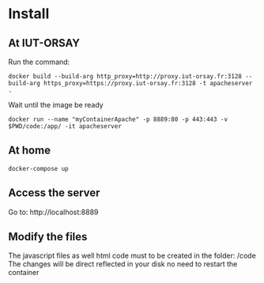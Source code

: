 # Install

## At IUT-ORSAY

Run the command:

```docker
docker build --build-arg http_proxy=http://proxy.iut-orsay.fr:3128 --build-arg https_proxy=https://proxy.iut-orsay.fr:3128 -t apacheserver .
```
Wait until the image be ready

```docker
docker run --name "myContainerApache" -p 8889:80 -p 443:443 -v $PWD/code:/app/ -it apacheserver
```

## At home

```docker
docker-compose up
```

## Access the server

Go to: http://localhost:8889

## Modify the files

The javascript files as well html code must to be created in the folder: /code
The changes will be direct reflected in your disk no need to restart the container
